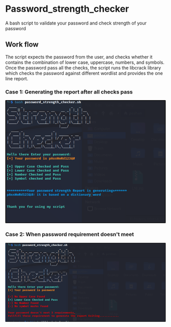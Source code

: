 # Password_strength_checker
A bash script to validate your password and check strength of your password


## Work flow

The script expects the password from the user, and checks whether it contains the combination of lower case, uppercase, numbers, and symbols. Once the password pass all the checks, the script runs the libcrack library which checks the password against different wordlist and provides the one line report.

### Case 1: Generating the report after all checks pass

![](images/report.png)


### Case 2: When password requirement doesn't meet

![](images/freport.png)
